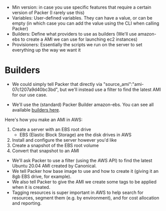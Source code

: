 - Min version: in case you use specific features that require a certain version of Packer (I rarely use this)
- Variables: User-defined variables. They can have a value, or can be empty (in which case you can add the value using the CLI when calling Packer)
- Builders: Define what providers to use as builders (We'll use amazon-ebs to create a AMI we can use for launching ec2 instances)
- Provisioners: Essentially the scripts we run on the server to set everything up the way we want it

# Builders

- We could simply tell Packer that directly via "source_ami":"ami-07c1207a9d40bc3bd", but we'll instead use a filter to find the latest AMI for our use case.

- We'll use the (standard) Packer Builder amazon-ebs. You can see all available [builders here](https://developer.hashicorp.com/packer/plugins/builders/amazon).

Here's how you make an AMI in AWS:

1. Create a server with an EBS root drive
   - EBS (Elastic Block Storage) are the disk drives in AWS
1. Install and configure the server however you'd like
1. Create a snapshot of the EBS root volume
1. Convert that snapshot to an AMI

- We'll ask Packer to use a filter (using the AWS API) to find the latest Ubuntu 20.04 AMI created by Canonical.
- We tell Packer how base image to use and how to create it (giving it an 8gb EBS drive, for example).
- We also tell Packer to give the AMI we create some tags to be applied when it is created.
- Tagging resources is super important in AWS to help search for resources, segment them (e.g. by environment), and for cost allocation and reporting.
